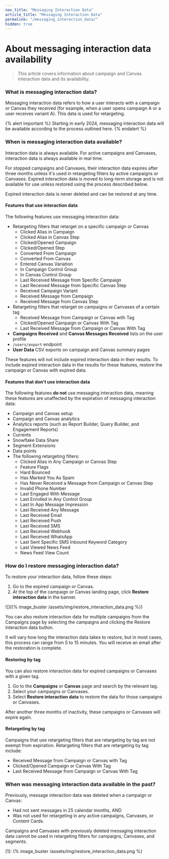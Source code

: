 ```yaml
---
nav_title: "Messaging Interaction Data"
article_title: "Messaging Interaction Data"
permalink: "/messaging_interaction_data/"
hidden: true
---
```


# About messaging interaction data availability

> This article covers information about campaign and Canvas interaction data and its availability.

### What is messaging interaction data?

Messaging interaction data refers to how a user interacts with a campaign or Canvas they received (for example, when a user opens campaign A or a user receives variant A). This data is used for retargeting.

{% alert important %}
Starting in early 2024, messaging interaction data will be available according to the process outlined here.
{% endalert %}

### When is messaging interaction data available?

Interaction data is always available. For active campaigns and Canvases, interaction data is always available in real time. 

For stopped campaigns and Canvases, their interaction data expires after three months unless it's used in retargeting filters by active campaigns or Canvases. Expired interaction data is moved to long-term storage and is not available for use unless restored using the process described below.

Expired interaction data is never deleted and can be restored at any time.

#### Features that use interaction data

The following features use messaging interaction data:

- Retargeting filters that retarget on a specific campaign or Canvas
    - Clicked Alias in Campaign
    - Clicked Alias in Canvas Step
    - Clicked/Opened Campaign
    - Clicked/Opened Step
    - Converted From Campaign
    - Converted From Canvas
    - Entered Canvas Variation
    - In Campaign Control Group
    - In Canvas Control Group
    - Last Received Message from Specific Campaign
    - Last Received Message from Specific Canvas Step
    - Received Campaign Variant
    - Received Message from Campaign
    - Received Message from Canvas Step
- Retargeting filters that retarget on campaigns or Canvases of a certain tag
    - Received Message from Campaign or Canvas with Tag
    - Clicked/Opened Campaign or Canvas With Tag
    - Last Received Message from Campaign or Canvas With Tag
- **Campaigns Received** and **Canvas Messages Received** lists on the user profile
- `/users/export` endpoint
- **User Data** CSV exports on campaign and Canvas summary pages

These features will not include expired interaction data in their results. To include expired interaction data in the results for these features, restore the campaign or Canvas with expired data.

#### Features that don't use interaction data

The following features **do not** use messaging interaction data, meaning these features are unaffected by the expiration of messaging interaction data:

- Campaign and Canvas setup
- Campaign and Canvas analytics
- Analytics reports (such as Report Builder, Query Builder, and Engagement Reports)
- Currents
- Snowflake Data Share
- Segment Extensions
- Data points
- The following retargeting filters:
    - Clicked Alias in Any Campaign or Canvas Step
    - Feature Flags
    - Hard Bounced
    - Has Marked You As Spam
    - Has Never Received a Message from Campaign or Canvas Step
    - Invalid Phone Number
    - Last Engaged With Message
    - Last Enrolled in Any Control Group
    - Last In App Message Impression
    - Last Received Any Message
    - Last Received Email 
    - Last Received Push
    - Last Received SMS
    - Last Received Webhook
    - Last Received WhatsApp
    - Last Sent Specific SMS Inbound Keyword Category
    - Last Viewed News Feed
    - News Feed View Count

### How do I restore messaging interaction data?

To restore your interaction data, follow these steps:

1. Go to the expired campaign or Canvas.
2. At the top of the campaign or Canvas landing page, click **Restore interaction data** in the banner.

![]({% image_buster /assets/img/restore_interaction_data.png %})

You can also restore interaction data for multiple campaigns from the Campaigns page by selecting the campaigns and clicking the Restore interaction data button.

It will vary how long the interaction data takes to restore, but in most cases, this process can range from 5 to 15 minutes. You will receive an email after the restoration is complete.

#### Restoring by tag

You can also restore interaction data for expired campaigns or Canvases with a given tag.

1. Go to the **Campaigns** or **Canvas** page and search by the relevant tag.
2. Select your campaigns or Canvases.
3. Select **Restore interaction data** to restore the data for those campaigns or Canvases.

After another three months of inactivity, these campaigns or Canvases will expire again.

#### Retargeting by tag

Campaigns that use retargeting filters that are retargeting by tag are not exempt from expiration. Retargeting filters that are retargeting by tag include:

- Received Message from Campaign or Canvas with Tag
- Clicked/Opened Campaign or Canvas With Tag
- Last Received Message from Campaign or Canvas With Tag

### When was messaging interaction data available in the past?

Previously, message interaction data was deleted when a campaign or Canvas:
- Had not sent messages in 25 calendar months, AND
- Was not used for retargeting in any active campaigns, Canvases, or Content Cards.

Campaigns and Canvases with previously deleted messaging interaction data cannot be used in retargeting filters for campaigns, Canvases, and segments.

[1]: {% image_buster /assets/img/restore_interaction_data.png %}
